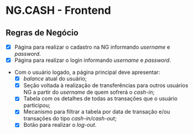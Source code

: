# NG.CASH - Frontend

## Regras de Negócio
- [x] Página para realizar o cadastro na NG informando *username* e *password*.
- [x] Página para realizar o login informando *username* e *password*.
- Com o usuário logado, a página principal deve apresentar:
  - [x] *balance* atual do usuário;
  - [x] Seção voltada à realização de transferências para outros usuários NG a partir do *username* de quem sofrerá o *cash-in*;
  - [x] Tabela com os detalhes de todas as transações que o usuário participou;
  - [x] Mecanismo para filtrar a tabela por data de transação e/ou transações do tipo *cash-in/cash-out*;
  - [x] Botão para realizar o *log-out*.
